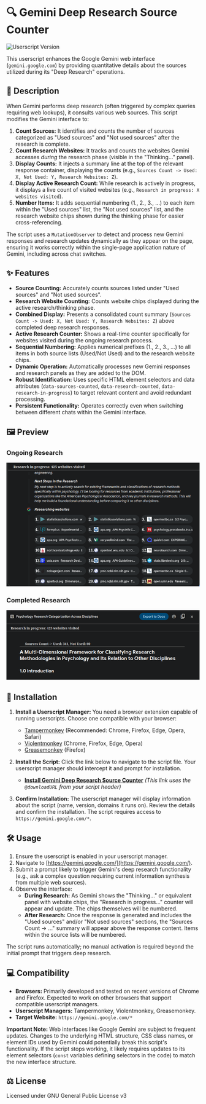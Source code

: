 # 🔍 Gemini Deep Research Source Counter

![Userscript Version](https://img.shields.io/badge/version-0.7.1-blue)

This userscript enhances the Google Gemini web interface (`gemini.google.com`) by providing quantitative details about the sources utilized during its "Deep Research" operations.

## 📝 Description

When Gemini performs deep research (often triggered by complex queries requiring web lookups), it consults various web sources. This script modifies the Gemini interface to:

1.  **Count Sources:** It identifies and counts the number of sources categorized as "Used sources" and "Not used sources" after the research is complete.
2.  **Count Research Websites:** It tracks and counts the websites Gemini accesses *during* the research phase (visible in the "Thinking..." panel).
3.  **Display Counts:** It injects a summary line at the top of the relevant response container, displaying the counts (e.g., `Sources Count -> Used: X, Not Used: Y, Research Websites: Z`).
4.  **Display Active Research Count:** While research is actively in progress, it displays a live count of visited websites (e.g., `Research in progress: X websites visited`).
5.  **Number Items:** It adds sequential numbering (1., 2., 3., ...) to each item within the "Used sources" list, the "Not used sources" list, and the research website chips shown during the thinking phase for easier cross-referencing.

The script uses a `MutationObserver` to detect and process new Gemini responses and research updates dynamically as they appear on the page, ensuring it works correctly within the single-page application nature of Gemini, including across chat switches.

## ✨ Features

* **Source Counting:** Accurately counts sources listed under "Used sources" and "Not used sources".
* **Research Website Counting:** Counts website chips displayed during the active research/thinking phase.
* **Combined Display:** Presents a consolidated count summary (`Sources Count -> Used: X, Not Used: Y, Research Websites: Z`) above completed deep research responses.
* **Active Research Counter:** Shows a real-time counter specifically for websites visited during the ongoing research process.
* **Sequential Numbering:** Applies numerical prefixes (1., 2., 3., ...) to all items in both source lists (Used/Not Used) and to the research website chips.
* **Dynamic Operation:** Automatically processes new Gemini responses and research panels as they are added to the DOM.
* **Robust Identification:** Uses specific HTML element selectors and data attributes (`data-sources-counted`, `data-research-counted`, `data-research-in-progress`) to target relevant content and avoid redundant processing.
* **Persistent Functionality:** Operates correctly even when switching between different chats within the Gemini interface.

## 🖼️ Preview

### Ongoing Research

![Ongoing Research Screenshot](./images/screenshot-ongoing-research.png)

### Completed Research
![Completed Research Screenshot](./images/screenshot-completed-research.png)

## 🚀 Installation

1.  **Install a Userscript Manager:** You need a browser extension capable of running userscripts. Choose one compatible with your browser:
    * [Tampermonkey](https://www.tampermonkey.net/) (Recommended: Chrome, Firefox, Edge, Opera, Safari)
    * [Violentmonkey](https://violentmonkey.github.io/) (Chrome, Firefox, Edge, Opera)
    * [Greasemonkey](https://www.greasespot.net/) (Firefox)

2.  **Install the Script:** Click the link below to navigate to the script file. Your userscript manager should intercept it and prompt for installation.
    * **[Install Gemini Deep Research Source Counter](https://raw.githubusercontent.com/InvictusNavarchus/gemini-source-counter/master/gemini-source-counter.user.js)**
    *(This link uses the `@downloadURL` from your script header)*

3.  **Confirm Installation:** The userscript manager will display information about the script (name, version, domains it runs on). Review the details and confirm the installation. The script requires access to `https://gemini.google.com/*`.

## 🛠️ Usage

1.  Ensure the userscript is enabled in your userscript manager.
2.  Navigate to [https://gemini.google.com/](https://gemini.google.com/).
3.  Submit a prompt likely to trigger Gemini's deep research functionality (e.g., ask a complex question requiring current information synthesis from multiple web sources).
4.  Observe the interface:
    * **During Research:** As Gemini shows the "Thinking..." or equivalent panel with website chips, the "Research in progress..." counter will appear and update. The chips themselves will be numbered.
    * **After Research:** Once the response is generated and includes the "Used sources" and/or "Not used sources" sections, the "Sources Count -> ..." summary will appear above the response content. Items within the source lists will be numbered.

The script runs automatically; no manual activation is required beyond the initial prompt that triggers deep research.

## 💻 Compatibility

* **Browsers:** Primarily developed and tested on recent versions of Chrome and Firefox. Expected to work on other browsers that support compatible userscript managers.
* **Userscript Managers:** Tampermonkey, Violentmonkey, Greasemonkey.
* **Target Website:** `https://gemini.google.com/*`

**Important Note:** Web interfaces like Google Gemini are subject to frequent updates. Changes to the underlying HTML structure, CSS class names, or element IDs used by Gemini could potentially break this script's functionality. If the script stops working, it likely requires updates to its element selectors (`const` variables defining selectors in the code) to match the new interface structure.

## ⚖️ License

Licensed under GNU General Public License v3